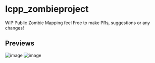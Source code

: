 # lcpp_zombieproject
WIP Public Zombie Mapping feel Free to make PRs, suggestions or any changes!

## Previews
![image](https://github.com/user-attachments/assets/2622fa9b-0be9-45c9-bfd8-b841cdfd069d)
![image](https://github.com/user-attachments/assets/09306765-0833-443c-992d-c9fbf244d783)
